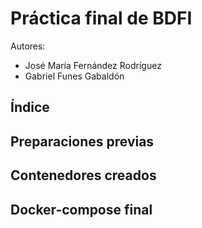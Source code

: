 # Práctica final de BDFI
Autores:
 - José María Fernández Rodríguez
 - Gabriel Funes Gabaldón
 
## Índice

## Preparaciones previas

## Contenedores creados

## Docker-compose final


